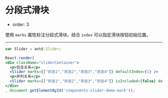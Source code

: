 # 分段式滑块

- order: 3

使用 `marks` 属性标注分段式滑块，结合 `index` 可以指定滑块按钮初始位置。

---

````jsx
var Slider = antd.Slider;

React.render(
<div className="sliderContainer">
  <p>包含关系</p>
  <Slider marks={["状态1","状态2","状态3","状态4"]} defaultIndex={1} />
  <p>并列关系</p>
  <Slider marks={["状态1","状态2","状态3","状态4"]} isIncluded={false} defaultIndex={1} />
</div>
, document.getElementById('components-slider-demo-mark'));
````
